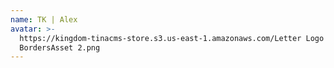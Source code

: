 ```yaml
---
name: TK | Alex
avatar: >-
  https://kingdom-tinacms-store.s3.us-east-1.amazonaws.com/Letter Logo
  BordersAsset 2.png
---
```


